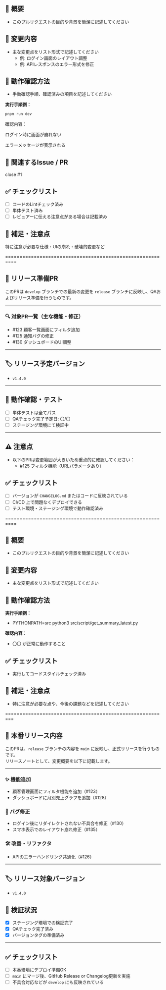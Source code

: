 <!-- feature → develop -->

## 📝 概要

- このプルリクエストの目的や背景を簡潔に記述してください

## 🔧 変更内容

- 主な変更点をリスト形式で記述してください
  - 例: ログイン画面のレイアウト調整
  - 例: APIレスポンスのエラー形式を修正

## 🧪 動作確認方法

- 手動確認手順、確認済みの項目を記述してください

**実行手順例：**
```bash
pnpm run dev
```
確認内容：

 ログイン時に画面が崩れない

 エラーメッセージが表示される

## 🔁 関連するIssue / PR
close #1

## ✅ チェックリスト
- [ ] コードのLintチェック済み
- [ ] 単体テスト済み
- [ ] レビュアーに伝える注意点がある場合は記載済み

## 💬 補足・注意点
特に注意が必要な仕様・UIの崩れ・破壊的変更など

==========================================================

<!-- develop → release -->

## 🚀 リリース準備PR

このPRは `develop` ブランチでの最新の変更を `release` ブランチに反映し、QAおよびリリース準備を行うものです。

---

### 🔍 対象PR一覧（主な機能・修正）

- #123 顧客一覧画面にフィルタ追加
- #125 通知バグの修正
- #130 ダッシュボードのUI調整

---

## 🏷 リリース予定バージョン

- `v1.4.0`

---

## 🧪 動作確認・テスト

- [ ] 単体テストは全てパス
- [ ] QAチェック完了予定日: 〇/〇
- [ ] ステージング環境にて検証中

---

## ⚠ 注意点

- 以下のPRは変更範囲が大きいため重点的に確認してください：
  - #125 フィルタ機能（URLパラメータあり）

## ✅ チェックリスト

- [ ] バージョンが `CHANGELOG.md` またはコードに反映されている
- [ ] CI/CD 上で問題なくデプロイできる
- [ ] テスト環境・ステージング環境で動作確認済み

==========================================================

<!-- merge into release -->

## 📝 概要

- このプルリクエストの目的や背景を簡潔に記述してください

## 🔧 変更内容
- 主な変更点をリスト形式で記述してください 

## 🧲 動作確認方法

<!-- 動作確認の手順や、実行したコマンドを記述してください -->

**実行手順例：**
- PYTHONPATH=src python3 src/script/get_summary_latest.py

**確認内容：**
- 〇〇 が正常に動作すること


## ✅ チェックリスト

- 実行してコードスタイルチェック済み


## 💬 補足・注意点
- 特に注意が必要な点や、今後の課題などを記述してください

=========================================================

<!-- release → main -->

## 📢 本番リリース内容

このPRは、`release` ブランチの内容を `main` に反映し、正式リリースを行うものです。  
リリースノートとして、変更概要を以下に記載します。

---

### ✨ 機能追加

- 顧客管理画面にフィルタ機能を追加（#123）
- ダッシュボードに月別売上グラフを追加（#128）

### 🐛 バグ修正

- ログイン後にリダイレクトされない不具合を修正（#130）
- スマホ表示でのレイアウト崩れ修正（#135）

### 🛠 改善・リファクタ

- APIのエラーハンドリング共通化（#126）

---

## 🏷 リリース対象バージョン

- `v1.4.0`

## 🧪 検証状況

- [x] ステージング環境での検証完了
- [x] QAチェック完了済み
- [x] バージョンタグの準備済み

---

## ✅ チェックリスト

- [ ] 本番環境にデプロイ準備OK
- [ ] `main` にマージ後、GitHub Release or Changelog更新を実施
- [ ] 不具合対応などが `develop` にも反映されている